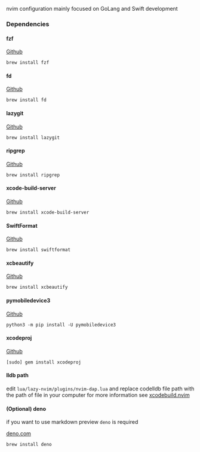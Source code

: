 nvim configuration mainly focused on GoLang and Swift development


### Dependencies

#### fzf
[Github](https://github.com/junegunn/fzf?tab=readme-ov-file#installation)

`brew install fzf`

#### fd
[Github](https://github.com/sharkdp/fd?tab=readme-ov-file#installation)

`brew install fd`

#### lazygit
[Github](https://github.com/jesseduffield/lazygit?tab=readme-ov-file#homebrew)

`brew install lazygit`

#### ripgrep
[Github](https://github.com/BurntSushi/ripgrep?tab=readme-ov-file#installation)

`brew install ripgrep`

#### xcode-build-server
[Github](https://github.com/SolaWing/xcode-build-server)

`brew install xcode-build-server`

#### SwiftFormat
[Github](https://github.com/nicklockwood/SwiftFormat)

`brew install swiftformat`

#### xcbeautify
[Github](xcbeautify)

`brew install xcbeautify`

#### pymobiledevice3
[Github](https://github.com/doronz88/pymobiledevice3?tab=readme-ov-file#installation)

`python3 -m pip install -U pymobiledevice3`

#### xcodeproj
[Github](https://github.com/CocoaPods/Xcodeproj#installing-xcodeproj)

`[sudo] gem install xcodeproj`

#### lldb path
edit `lua/lazy-nvim/plugins/nvim-dap.lua` and replace codelldb file path with the path of file in your computer
for more information see [xcodebuild.nvim](https://github.com/wojciech-kulik/xcodebuild.nvim#-debugger-configuration)

#### (Optional) deno
if you want to use markdown preview `deno` is required

[deno.com](https://deno.com/)

`brew install deno`
